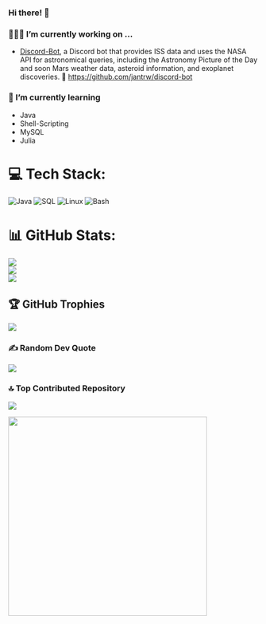 ### Hi there! 👋

### 🧑🏻‍💻 I’m currently working on ...
  - [Discord-Bot](https://github.com/jantrw/discord-bot), a Discord bot that provides ISS data and uses the NASA API for astronomical queries, including the Astronomy Picture of the Day and soon Mars weather data, asteroid information, and exoplanet discoveries. 🚀
    https://github.com/jantrw/discord-bot
### 🌱 I’m currently learning 
  - Java
  - Shell-Scripting
  - MySQL
  - Julia

# 💻 Tech Stack:
![Java](https://img.shields.io/badge/java-%23ED8B00.svg?style=flat&logo=java&logoColor=white) ![SQL](https://img.shields.io/badge/SQL-4479A1?style=flat&logo=sql&logoColor=white)
 ![Linux](https://img.shields.io/badge/Linux-FCC624?style=flat&logo=linux&logoColor=black) ![Bash](https://img.shields.io/badge/Bash-121011?style=flat&logo=gnu-bash&logoColor=white)



# 📊 GitHub Stats:
![](https://github-readme-stats.vercel.app/api?username=jantrw&theme=tokyonight&hide_border=true&include_all_commits=true&count_private=false)<br/>
![](https://github-readme-streak-stats.herokuapp.com/?user=jantrw&theme=tokyonight&hide_border=true)<br/>
![](https://github-readme-stats.vercel.app/api/top-langs/?username=jantrw&theme=tokyonight&hide_border=true&include_all_commits=true&count_private=false&layout=compact)

## 🏆 GitHub Trophies
![](https://github-profile-trophy.vercel.app/?username=jantrw&theme=tokyonight&no-frame=true&no-bg=true&margin-w=4)

### ✍️ Random Dev Quote
![](https://quotes-github-readme.vercel.app/api?type=horizontal&theme=tokyonight)

### 🔝 Top Contributed Repository
![](https://github-contributor-stats.vercel.app/api?username=jantrw&limit=5&theme=tokyonight&combine_all_yearly_contributions=true)

<img src='https://i.imgur.com/9FhaE5v.jpeg' style="height: 400px;"/>

